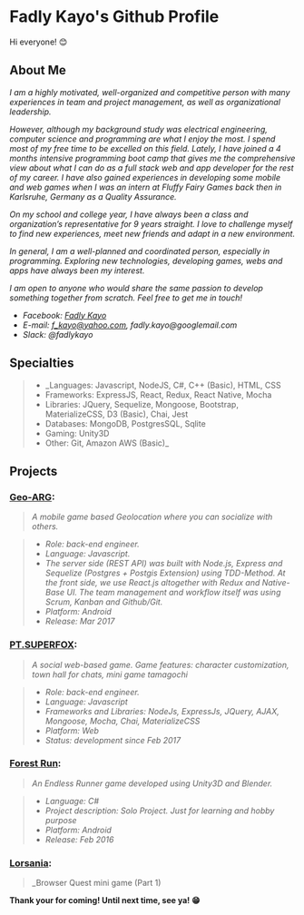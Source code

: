 # Fadly Kayo's Github Profile
Hi everyone! :blush:

## About Me

_I am a highly motivated, well-organized and competitive person with many experiences in team and project management, as well as organizational leadership._

_However, although my background study was electrical engineering, computer science and programming are what I enjoy the most. I spend most of my free time to be excelled on this field. Lately, I have joined a 4 months intensive programming boot camp that gives me the comprehensive view about what I can do as a full stack web and app developer for the rest of my career. I have also gained experiences in developing some mobile and web games when I was an intern at Fluffy Fairy Games back then in Karlsruhe, Germany as a Quality Assurance._

_On my school and college year, I have always been a class and organization’s representative for 9 years straight. I love to challenge myself to find new experiences, meet new friends and adapt in a new environment._

_In general, I am a well-planned and coordinated person, especially in programming. Exploring new technologies, developing games, webs and apps have always been my interest._

_I am open to anyone who would share the same passion to develop something together from scratch. Feel free to get me in touch!_
- _Facebook: [Fadly Kayo](https://www.facebook.com/fadlykayo)_
- _E-mail: f_kayo@yahoo.com, fadly.kayo@googlemail.com_
- _Slack: @fadlykayo_

## Specialties

>* _Languages: Javascript, NodeJS, C#, C++ (Basic), HTML, CSS                                                 
>* Frameworks: ExpressJS, React, Redux, React Native, Mocha
>* Libraries: JQuery, Sequelize, Mongoose, Bootstrap, MaterializeCSS, D3 (Basic), Chai, Jest
>* Databases: MongoDB, PostgresSQL, Sqlite
>* Gaming: Unity3D
>* Other: Git, Amazon AWS (Basic)_

## Projects

### [Geo-ARG](https://github.com/Geo-ARG/Alternate-Reality-Game):
>_A mobile game based Geolocation where you can socialize with others._

>* _Role: back-end engineer._
>* _Language: Javascript._
>* _The server side (REST API) was built with Node.js, Express and Sequelize (Postgres + Postgis Extension) using TDD-Method. At the front side, we use React.js altogether with Redux and Native-Base UI. The team management and workflow itself was using Scrum, Kanban and Github/Git._
>* _Platform: Android_
>* _Release: Mar 2017_

### [PT.SUPERFOX](https://github.com/PTSUPERFOX):
>_A social web-based game. Game features: character customization, town hall for chats, mini game tamagochi_

>* _Role: back-end engineer._
>* _Language: Javascript_
>* _Frameworks and Libraries: NodeJs, ExpressJs, JQuery, AJAX, Mongoose, Mocha, Chai, MaterializeCSS_
>* _Platform: Web_
>* _Status: development since Feb 2017_

### [Forest Run](https://github.com/fadlykayo/fadlykayo.github.io/releases):
>_An Endless Runner game developed using Unity3D and Blender._

>* _Language: C#_
>* _Project description: Solo Project. Just for learning and hobby purpose_
>* _Platform: Android_
>* _Release: Feb 2016_

### [Lorsania](https://fadlykayo.github.io/):
>_Browser Quest mini game (Part 1) 


**Thank your for coming! Until next time, see ya! :grin:**
